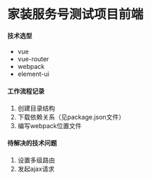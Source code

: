 # 家装服务号测试项目前端

#### 技术选型
* vue
* vue-router
* webpack
* element-ui

#### 工作流程记录
1. 创建目录结构
2. 下载依赖关系（见package.json文件）
3. 编写webpack位置文件

#### 待解决的技术问题
1. 设置多级路由
2. 发起ajax请求
